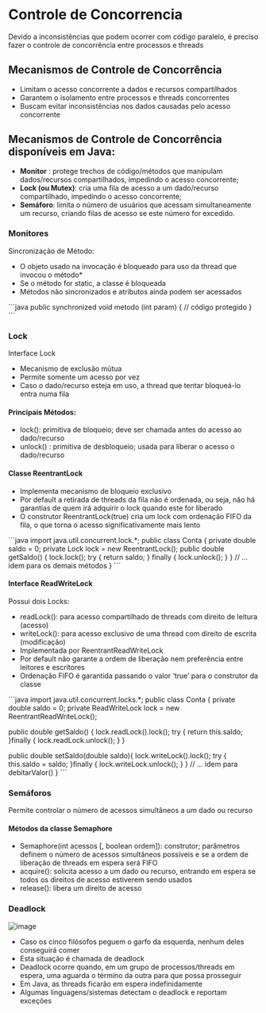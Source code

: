 # Controle de Concorrencia
Devido a inconsistências que podem ocorrer com código paralelo, é preciso fazer o controle de concorrência entre processos e threads

## Mecanismos de Controle de Concorrência 
* Limitam o acesso concorrente a dados e recursos compartilhados
* Garantem o isolamento entre processos e threads concorrentes
* Buscam evitar inconsistências nos dados causadas pelo acesso concorrente

## Mecanismos de Controle de Concorrência disponíveis em Java:
* **Monitor** : protege trechos de código/métodos que manipulam dados/recursos compartilhados, impedindo o acesso concorrente;
* **Lock (ou Mutex)**: cria uma fila de acesso a um dado/recurso compartilhado, impedindo o acesso concorrente;
* **Semáforo**: limita o número de usuários que acessam simultaneamente um recurso, criando filas de acesso se este número for excedido.

### Monitores
Sincronização de Método:
* O objeto usado na invocação é bloqueado para uso da thread que invocou o método*
* Se o método for static, a classe é bloqueada
* Métodos não sincronizados e atributos ainda podem ser acessados
  
´´´java
public synchronized void metodo (int param) {
// código protegido
}
´´´
### Lock
Interface Lock
* Mecanismo de exclusão mútua 
* Permite somente um acesso por vez
* Caso o dado/recurso esteja em uso, a thread que tentar bloqueá-lo entra numa fila

#### Principais Métodos:
* lock(): primitiva de bloqueio; deve ser chamada antes do acesso ao dado/recurso
* unlock() : primitiva de desbloqueio; usada para liberar o acesso o dado/recurso

#### Classe ReentrantLock
* Implementa mecanismo de bloqueio exclusivo
* Por default a retirada de threads da fila não é ordenada, ou seja, não há garantias de quem irá adquirir o lock quando este for liberado
* O construtor ReentrantLock(true) cria um lock com ordenação FIFO da fila, o que torna o acesso significativamente mais lento

´´´java
import java.util.concurrent.lock.*;
public class Conta {
  private double saldo = 0;
  private Lock lock = new ReentrantLock();
  public double getSaldo() {
    lock.lock();
    try {
      return saldo;
    } finally {
      lock.unlock();
    }
  }
  // ... idem para os demais métodos
}
´´´

#### Interface ReadWriteLock
Possui dois Locks:
* readLock(): para acesso compartilhado de threads com direito de leitura (acesso)
* writeLock(): para acesso exclusivo de uma thread com direito de escrita (modificação)
* Implementada por ReentrantReadWriteLock 
* Por default não garante a ordem de liberação nem preferência entre leitores e escritores
* Ordenação FIFO é garantida passando o valor ‘true’ para o construtor da classe

´´´java
import java.util.concurrent.locks.*;
public class Conta {
  private double saldo = 0;
  private ReadWriteLock lock = new ReentrantReadWriteLock();
  
  public double getSaldo() {
    lock.readLock().lock();
    try { 
    return this.saldo; 
    }finally { 
    lock.readLock.unlock(); 
    }
  }
  
  public double setSaldo(double saldo){
      lock.writeLock().lock();
      try { 
        this.saldo = saldo; 
      }finally { 
        lock.writeLock.unlock(); 
      }
  }
  // ... idem para debitarValor()
}
´´´

### Semáforos
Permite controlar o número de acessos simultâneos a um dado ou recurso

#### Métodos da classe Semaphore
* Semaphore(int acessos [, boolean ordem]): construtor; parâmetros definem o número de acessos simultâneos possíveis e se a ordem de
liberação de threads em espera será FIFO
* acquire(): solicita acesso a um dado ou recurso, entrando em espera se todos os direitos de acesso estiverem sendo usados
* release(): libera um direito de acesso

### Deadlock
![image](https://github.com/user-attachments/assets/cffa1e98-ae6e-419e-b5e4-fcf51e80f07d)

* Caso os cinco filósofos peguem o garfo da esquerda, nenhum deles conseguirá comer
* Esta situação é chamada de deadlock 
* Deadlock ocorre quando, em um grupo de processos/threads em espera, uma aguarda o término da outra para que possa prosseguir
* Em Java, as threads ficarão em espera indefinidamente
* Algumas linguagens/sistemas detectam o deadlock e reportam exceções

